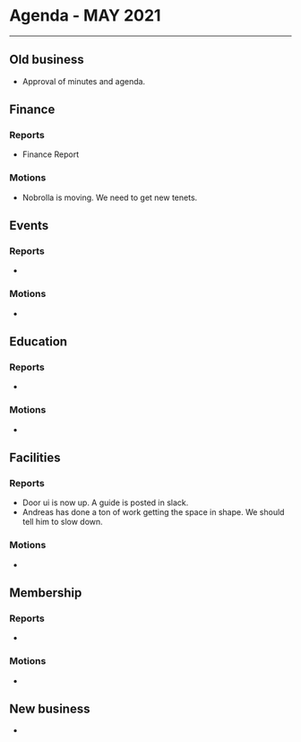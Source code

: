 # Agenda  - MAY 2021
---

## Old business
* Approval of minutes and agenda. 
 
## Finance
 
### Reports

* Finance Report

### Motions

* Nobrolla is moving.  We need to get new tenets. 

## Events
 
### Reports
* 
### Motions
* 
## Education
 
### Reports
* 
### Motions
* 
 
## Facilities
 
### Reports

* Door ui is now up.  A guide is posted in slack.
* Andreas has done a ton of work getting the space in shape.  We should tell him to slow down.

### Motions
* 
 
## Membership
 
### Reports
* 
### Motions
* 
## New business
* 

